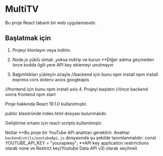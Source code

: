 # MultiTV
Bu proje React tabanlı bir web uygulamasıdır.

## Başlatmak için

1. Projeyi klonlayın veya indirin.
2. Node.js yüklü olmalı ,yoksa indirip ve kurun
**Diğer adıma geçmeden önce kodda ilgili yere API key eklemeyi unutmayın

3. Bağımlılıkları yükleyin sırayla
//backend için bunu
   npm install
   npm install express cors dotenv axios googleapis 

//frontend için bunu
   npm install axis 
4. Projeyi başlatın
//önce backend sonra frontend
   npm start


   Proje hakkında
React 19.1.0 kullanılmıştır.

public klasöründe index.html dosyası bulunmalıdır.

Geliştirme ortamı için react-scripts kullanılmıştır.

Notlar
**Bu proje bir YouTube API anahtarı gerektirir. Anahtar `backend/utils/youtubeApi.js` dosyasında şu şekilde tanımlanmalıdır: const YOUTUBE_API_KEY = "yourapıkey";
**API key application restrrictions olarak none ve Restrict key(Youtube Data API v3) olarak seçilmeli

